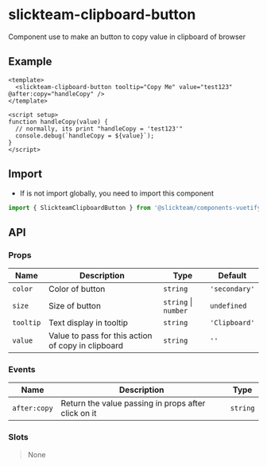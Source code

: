# slickteam-clipboard-button

Component use to make an button to copy value in clipboard of browser

## Example

```vue
<template>
  <slickteam-clipboard-button tooltip="Copy Me" value="test123" @after:copy="handleCopy" />
</template>

<script setup>
function handleCopy(value) {
  // normally, its print "handleCopy = 'test123'"
  console.debug(`handleCopy = ${value}`);
}
</script>
```

## Import

- If is not import globally, you need to import this component

```js
import { SlickteamClipboardButton } from '@slickteam/components-vuetify3';
```

## API

### Props

| Name      | Description                                        | Type                 | Default       |
| --------- | -------------------------------------------------- | -------------------- | ------------- |
| `color`   | Color of button                                    | `string`             | `'secondary'` |
| `size`    | Size of button                                     | `string` \| `number` | `undefined`   |
| `tooltip` | Text display in tooltip                            | `string`             | `'Clipboard'` |
| `value`   | Value to pass for this action of copy in clipboard | `string`             | `''`          |

### Events

| Name         | Description                                         | Type     |
| ------------ | --------------------------------------------------- | -------- |
| `after:copy` | Return the value passing in props after click on it | `string` |

### Slots

> None
